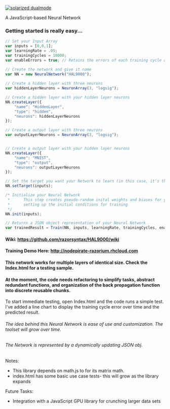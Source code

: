 [![solarized dualmode](https://nodepirate-razorium.rhcloud.com/images/halpng.png)](#)

A JavaScript-based Neural Network


### Getting started is really easy...

```javascript
// Set your Input Array
var inputs = [0,0,1];
var learningRate = .05;
var trainingCycles = 10000;
var enableErrors = true; // Retains the errors of each training cycle and appends them to the NN json.

// Create the network and give it name
var NN = new NeuralNetwork("HAL9000");
  
// Create a hidden layer with three neurons
var hiddenLayerNeurons = NeuronArray(3, "logsig");

// Create a hidden layer with your hidden layer neurons
NN.createLayer({
    "name": "HiddenLayer",
    "type": "hidden",
    "neurons": hiddenLayerNeurons
}); 

// Create a output layer with three neurons
var outputLayerNeurons = NeuronArray(3, "logsig");


// Create a output layer with your hidden layer neurons
NN.createLayer({
    "name": "MNIST",
    "type": "output",
    "neurons": outputLayerNeurons
});

// Set the target you want your Network to learn (in this case, it's the same as the inputs)
NN.setTarget(inputs);

/* Initialize your Neural Network
 *      This step creates pseudo-random inital weights and biases for your neural network
 *      setting up the initial conditions for training
 */
NN.init(inputs);

// Returns a JSON object representation of your Neural Network
var trainedResult = Train(NN, inputs, learningRate, trainingCycles, enableErrors);
```



#### Wiki: https://github.com/razorsyntax/HAL9000/wiki

#### Training Demo Here: http://nodepirate-razorium.rhcloud.com

#### This network works for multiple layers of identical size.  Check the Index.html for a testing sample.

#### At the moment, the code needs refactoring to simplify tasks, abstract redundant functions, and organization of the back propagation function into discrete reusable chunks.

To start immediate testing, open Index.html and the code runs a simple test.  I've added a line chart to display the training cycle error over time and the predicted result.



###### The idea behind this Neural Network is ease of use and customization. The toolset will grow over time.

###### The Network is represented by a dynamically updating JSON obj.

Notes: 
* This library depends on math.js to for its matrix math.
* index.html has some basic use case tests- this will grow as the library expands
    
    
Future Tasks:
* Integration with a JavaScript GPU library for crunching larger data sets
